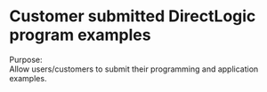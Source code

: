
# Customer submitted DirectLogic program examples

Purpose:  
Allow users/customers to submit their programming and application examples. 








